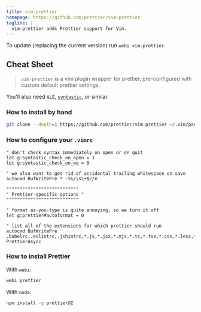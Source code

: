 ```yaml
---
title: vim-prettier
homepage: https://github.com/prettier/vim-prettier
tagline: |
  vim-prettier adds Prettier support for Vim.
---
```


To update (replacing the current version) run `webi vim-prettier`.

## Cheat Sheet

> `vim-prettier` is a vim plugin wrapper for prettier, pre-configured with
> custom default prettier settings.

You'll also need `ALE`, [`syntastic`](https://webinstall.dev/vim-syntastic), or
similar.

### How to install by hand

```bash
git clone --depth=1 https://github.com/prettier/vim-prettier ~/.vim/pack/plugins/start/vim-prettier
```

### How to configure your `.vimrc`

```vim
" don't check syntax immediately on open or on quit
let g:syntastic_check_on_open = 1
let g:syntastic_check_on_wq = 0

" we also want to get rid of accidental trailing whitespace on save
autocmd BufWritePre * :%s/\s\+$//e
```

```vim
"""""""""""""""""""""""""""
" Prettier-specific options "
"""""""""""""""""""""""""""

" format as-you-type is quite annoying, so we turn it off
let g:prettier#autoformat = 0

" list all of the extensions for which prettier should run
autocmd BufWritePre .babelrc,.eslintrc,.jshintrc,*.js,*.jsx,*.mjs,*.ts,*.tsx,*.css,*.less,*.scss,*.json,*.graphql,*.md,*.vue,*.yaml,*.html PrettierAsync
```

### How to install Prettier

With `webi`:

```bash
webi prettier
```

With `node`:

```bash
npm install -g prettier@2
```
